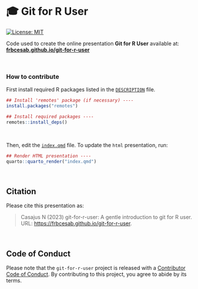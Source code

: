 # :mortar_board: Git for R User



[![License: MIT](https://img.shields.io/badge/License-MIT-yellow.svg)](https://choosealicense.com/licenses/mit/)



Code used to create the online presentation **Git for R User** available at:
[**frbcesab.github.io/git-for-r-user**](https://frbcesab.github.io/git-for-r-user)


<br>


### How to contribute

First install required R packages listed in the 
[`DESCRIPTION`](https://github.com/frbcesab/git-for-r-user/blob/main/DESCRIPTION)
file.

```r
## Install 'remotes' package (if necessary) ----
install.packages("remotes")

## Install required packages ----
remotes::install_deps()
```

<br>

Then, edit the 
[`index.qmd`](https://github.com/frbcesab/git-for-r-user/blob/main/index.Rmd) 
file. To update the `html` presentation, run: 

```r
## Render HTML presentation ----
quarto::quarto_render("index.qmd")
```


<br>


## Citation

Please cite this presentation as:

> Casajus N (2023) git-for-r-user: A gentle introduction to git for R user. 
URL: <https://frbcesab.github.io/git-for-r-user>.


<br>


## Code of Conduct

Please note that the `git-for-r-user` project is released with a
[Contributor Code of
Conduct](https://contributor-covenant.org/version/2/0/CODE_OF_CONDUCT.html).
By contributing to this project, you agree to abide by its terms.

